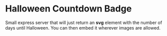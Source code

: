 # Halloween Countdown Badge

Small express server that will just return an **svg** element with the number of days until Halloween. You can then embed it wherever images are allowed.